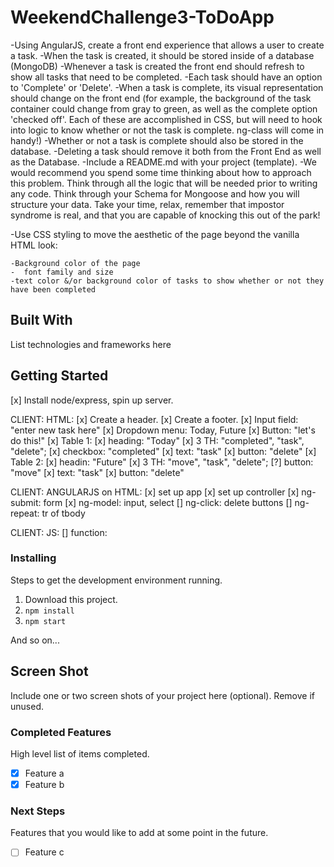 # WeekendChallenge3-ToDoApp

-Using AngularJS, create a front end experience that allows a user to create a task.
-When the task is created, it should be stored inside of a database (MongoDB)
-Whenever a task is created the front end should refresh to show all tasks that need to be completed.
-Each task should have an option to 'Complete' or 'Delete'.
-When a task is complete, its visual representation should change on the front end (for example, the background of the task container could change from gray to green, as well as the complete option 'checked off'. Each of these are accomplished in CSS, but will need to hook into logic to know whether or not the task is complete. ng-class will come in handy!)
-Whether or not a task is complete should also be stored in the database.
-Deleting a task should remove it both from the Front End as well as the Database.
-Include a README.md with your project (template).
-We would recommend you spend some time thinking about how to approach this problem. Think through all the logic that will be needed prior to writing any code. Think through your Schema for Mongoose and how you will structure your data. Take your time, relax, remember that impostor syndrome is real, and that you are capable of knocking this out of the park!

-Use CSS styling to move the aesthetic of the page beyond the vanilla HTML look:

    -Background color of the page
    -  font family and size
    -text color &/or background color of tasks to show whether or not they have been completed

## Built With

List technologies and frameworks here

## Getting Started
[x]  Install node/express, spin up server.

CLIENT: HTML:
[x]  Create a header.
[x]  Create a footer.
[x]  Input field: "enter new task here"
[x]  Dropdown menu: Today, Future
[x]  Button: "let's do this!"
[x]  Table 1: 
    [x]  heading: "Today" 
    [x]  3 TH: "completed", "task", "delete";
    [x]  checkbox: "completed"
    [x]  text: "task"
    [x]  button: "delete"
[x]  Table 2:
    [x]  headin: "Future"
    [x]  3 TH: "move", "task", "delete";
    [?]  button: "move"
    [x]  text: "task"
    [x]  button: "delete"

CLIENT: ANGULARJS on HTML:
[x]  set up app
[x]  set up controller
[x]  ng-submit: form
[x]  ng-model: input, select
[]  ng-click: delete buttons
[]  ng-repeat: tr of tbody

CLIENT: JS:
[]  function: 


### Installing

Steps to get the development environment running.

1. Download this project.
2. `npm install`
3. `npm start`

And so on...

## Screen Shot

Include one or two screen shots of your project here (optional). Remove if unused.

### Completed Features

High level list of items completed.

- [x] Feature a
- [x] Feature b

### Next Steps

Features that you would like to add at some point in the future.

- [ ] Feature c
